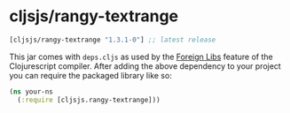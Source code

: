 # cljsjs/rangy-textrange

[](dependency)
```clojure
[cljsjs/rangy-textrange "1.3.1-0"] ;; latest release
```
[](/dependency)

This jar comes with `deps.cljs` as used by the [Foreign Libs][flibs] feature
of the Clojurescript compiler. After adding the above dependency to your project
you can require the packaged library like so:


```clojure
(ns your-ns
  (:require [cljsjs.rangy-textrange]))
```


[flibs]: https://github.com/clojure/clojurescript/wiki/Packaging-Foreign-Dependencies
